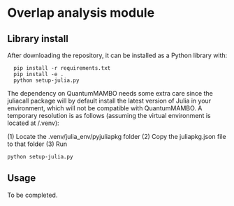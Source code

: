 Overlap analysis module
===============================

Library install
---------------

After downloading the repository, it can be installed as a Python library with:

```
  pip install -r requirements.txt
  pip install -e .
  python setup-julia.py
```
The dependency on QuantumMAMBO needs some extra care since the juliacall package will by default install the latest version of Julia in your environment, which will not be compatible with QuantumMAMBO. A temporary resolution is as follows (assuming the virtual environment is located at /.venv):

(1) Locate the .venv/julia_env/pyjuliapkg folder
(2) Copy the juliapkg.json file to that folder
(3) Run
```
python setup-julia.py
```

Usage
-----
To be completed.

